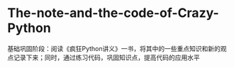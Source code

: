 # The-note-and-the-code-of-Crazy-Python
基础巩固阶段：阅读《疯狂Python讲义》一书，将其中的一些重点知识和新的观点记录下来；同时，通过练习代码，巩固知识点，提高代码的应用水平
